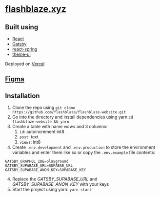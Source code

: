 # [flashblaze.xyz](https://flashblaze.xyz)

## Built using 
- [React](https://reactjs.org/) 
- [Gatsby](https://gatsbyjs.org/)
- [react-spring](https://github.com/pmndrs/react-spring)
- [theme-ui](https://theme-ui.com/)

Deployed on [Vercel](https://vercel.com)

## [Figma](https://www.figma.com/file/HVOTTsnP2DQ2Kvy5T0fS2J/Website-Redesign?node-id=17%3A4)

## Installation

1. Clone the repo using `git clone https://github.com/flashblaze/flashblaze-website.git`
2. Go into the directory and install dependencies using yarn `cd flashblaze-website && yarn`
3. Create a table with name *views* and 3 columns:
   1. `id`: autoincrement int8
   2. `post`: text
   3. `views`: int8
4. Create `.env.development` and `.env.production` to store the environment variables and enter them like so or copy the `.env.example` file contents:

```
GATSBY_GRAPHQL_IDE=playground
GATSBY_SUPABASE_URL=SUPABSE_URL
GATSBY_SUPABASE_ANON_KEY=SUPABASE_KEY
```

4. Replace the *GATSBY_SUPABASE_URL* and *GATSBY_SUPABASE_ANON_KEY* with your keys
5. Start the project using yarn: `yarn start`
